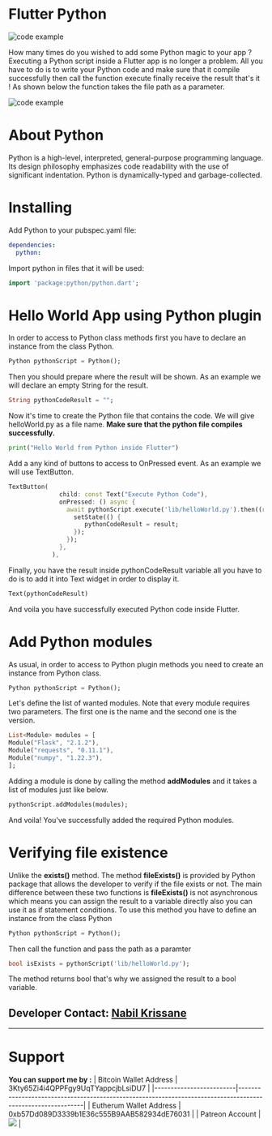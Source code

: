 Flutter Python
==============
![code example](https://i.ibb.co/2NQsWHc/band.png)


How many times do you wished to add some Python magic to your app ? Executing a Python script inside a Flutter app is no longer a problem. All you have to do is to write your Python code and make sure that it compile successfully then call the function execute finally receive the result that's it ! As shown below the function takes the file path as a parameter.


![code example](https://i.ibb.co/7tWxvWx/carbon.png) 

# About Python
Python is a high-level, interpreted, general-purpose programming language. Its design philosophy emphasizes code readability with the use of significant indentation. Python is dynamically-typed and garbage-collected.
# Installing

Add Python to your pubspec.yaml file:

```yaml
dependencies:
  python:
```

Import python in files that it will be used:

```dart
import 'package:python/python.dart';
```
# Hello World App using Python plugin
In order to access to Python class methods first you have to declare an instance from the class Python.
```dart
Python pythonScript = Python();
```
Then you should prepare where the result will be shown. As an example we will declare an empty String for the result.
```dart
String pythonCodeResult = "";
```
Now it's time to create the Python file that contains the code. We will give helloWorld.py as a file name.
**Make sure that the python file compiles successfully.** 
```python
print("Hello World from Python inside Flutter")
```
Add a any kind of buttons to access to OnPressed event. As an example we will use TextButton.
```dart
TextButton(
              child: const Text("Execute Python Code"),
              onPressed: () async {
                await pythonScript.execute('lib/helloWorld.py').then((result) {
                  setState(() {
                     pythonCodeResult = result;
                  });
                });
              },
            ),
```
Finally, you have the result inside pythonCodeResult variable all you have to do is to add it into Text widget in order to display it.
```dart
Text(pythonCodeResult)
```
And voila you have successfully executed Python code inside Flutter.

# Add Python modules
As usual, in order to access to Python plugin methods you need to create an instance from Python class.
```dart
Python pythonScript = Python();
```
Let's define the list of wanted modules. Note that every module requires two parameters. The first one is the name and the second one is the version.
```dart
List<Module> modules = [
Module("Flask", "2.1.2"),
Module("requests", "0.11.1"),
Module("numpy", "1.22.3"),
];
```
Adding a module is done by calling the method **addModules** and it takes a list of modules just like below.
```dart
pythonScript.addModules(modules);
```
And voila! You've successfully added the required Python modules.

# Verifying file existence
Unlike the **exists()** method. The method **fileExists()** is provided by Python package that allows the developer to verify if the file exists or not. The main difference between these two functions is **fileExists()** is not asynchronous which means you can assign the result to a variable directly also you can use it as if statement conditions.
To use this method you have to define an instance from the class Python
```dart
Python pythonScript = Python();
```
Then call the function and pass the path as a paramter
```dart
bool isExists = pythonScript('lib/helloWorld.py');
```
The method returns bool that's why we assigned the result to a bool variable.


Developer Contact: [Nabil Krissane](https://linktr.ee/nabilkrs)
------

------
# Support
**You can support me by :**
| Bitcoin Wallet Address  | 3Kty65Zi4i4QPPFgy9UqTYappcjbLsiDU7                                                                         |
|-------------------------|------------------------------------------------------------------------------------------------------------|
| Eutherum Wallet Address | 0xb57Dd089D3339b1E36c555B9AAB582934dE76031                                                                 |
| Patreon Account         | [![](https://i.ibb.co/dJ7KGwF/avatars-000146225244-3a983t-t500x500.jpg)](https://www.patreon.com/nabilkrs) |
